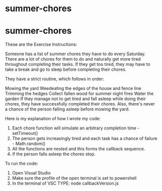 # summer-chores
# summer-chores
These are the Exercise Instructions:

Someone has a list of summer chores they have to do every Saturday. There are a lot of chores for them to do and naturally get more tired throughout completing their tasks. If they get too tired, they may have to take a break and go to sleep before completing their chores.

They have a strict routine, which follows in order:

Mowing the yard
Weedeating the edges of the house and fence line
Trimming the hedges
Collect fallen wood for summer night fires
Water the garden
If they manage not to get tired and fall asleep while doing their chores, they have successfully completed their chores. Also, there's never a chance of the person falling asleep before mowing the yard.



Here is my explanation of how I wrote my code:

1. Each chore function will simulate an arbitrary completion time - setTimeout()
2. The person gets increasingly tired and each task has a chance of failure - Math.random()
3. All the functions are nested and this forms the callback sequence.
4. If the person falls asleep the chores stop.


To run the code:
1. Open Visual Studio
2. Make sure the profile of the open terminal is set to powershell
3. In the terminal of VSC TYPE: node callbackVersion.js
